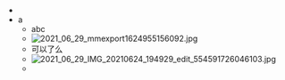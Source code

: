 -
- a
	- abc
	- ![2021_06_29_mmexport1624955156092.jpg](https://cdn.logseq.com/%2F6a2f1cb6-e6bd-4acc-ac49-a47cd54bcacd42f3e072-81aa-4484-99ba-29cc24820f3b2021_06_29_mmexport1624955156092.jpg?Expires=4778579627&Signature=LJzntHQpH~3HefJDe7rfNfUAotqK6SGlFyCqW2vv8EiDdq57GENH8c5ip~fvcv5kxlNzic0pVrcseXnt88Sxbf0adw3TAQobHGmCF-evjHbYeYeqgoHCXdosTHVYp2IvTQL6ZBoQSF8xlq6Ua1eyC4NWwWcwkZLWeJaLTs0pNhhy1xSs3BDdAT8WcYkEEF1Jcrn~w3k53NodyuqcXE8qWID-Kihui03jEcPzoljAwCnGLOt5MvEq47V5hW4hXi6oVNXPdtfarqcDWtSCMYGMpNg~k-JPzXiQ1AqfYL0YERjufZNraZ0DLiy8tJ0wU~z2ys-gN6VrvKfWZ2aC6v3AXw__&Key-Pair-Id=APKAJE5CCD6X7MP6PTEA)
	- 可以了么
	- ![2021_06_29_IMG_20210624_194929_edit_554591726046103.jpg](https://cdn.logseq.com/%2F6a2f1cb6-e6bd-4acc-ac49-a47cd54bcacd377819a2-4b03-44f2-ba0a-8fed1e1627922021_06_29_IMG_20210624_194929_edit_554591726046103.jpg?Expires=4778579678&Signature=MUrh9E4wt55LI~TUWsk3ajCTvEE2tgCaqXtY-wxoBzf7EUkG-EAT~2uIwb5tAzaNJPRbHEX5MxVYjneQ~8YwOW0gYi13BB5HGp8dpH6xCQuUKrFPVbP7OpmJD9~FAU6QKIGyMXmh3NeQIgLM5ZQtcJe-Awqn~0haNZweHfoXeeInjlvyj14SUsEOdd3saamn28DjL5g8aog7Cg8UILiOFK0qTlRhd5XLgv-VLripi5zFJsVtEv8a-Z~Ku7tu05uyGVg~BHDqFEXWa86fwQR3NJ8ERmc0O1t5P8ISNGZmfN-KYr0qo0nNY43Bic3j1Uh3omFVXLVmY7ZFZ0FY2KuEcQ__&Key-Pair-Id=APKAJE5CCD6X7MP6PTEA)
	-